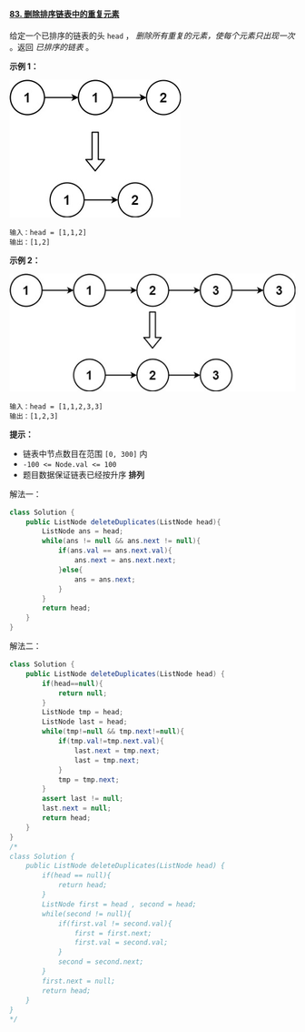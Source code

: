 #### [83. 删除排序链表中的重复元素](https://leetcode.cn/problems/remove-duplicates-from-sorted-list/)

给定一个已排序的链表的头 `head` ， *删除所有重复的元素，使每个元素只出现一次* 。返回 *已排序的链表* 。

**示例 1：**

![](images/list1.jpg)

```
输入：head = [1,1,2]
输出：[1,2]
```

**示例 2：**

![](images/list2.jpg)

```
输入：head = [1,1,2,3,3]
输出：[1,2,3]
```

**提示：**

- 链表中节点数目在范围 `[0, 300]` 内
- `-100 <= Node.val <= 100`
- 题目数据保证链表已经按升序 **排列**

解法一：

```java
class Solution {
    public ListNode deleteDuplicates(ListNode head){
        ListNode ans = head;
        while(ans != null && ans.next != null){
            if(ans.val == ans.next.val){
                ans.next = ans.next.next;
            }else{
                ans = ans.next;
            }
        }
        return head;
    }
}
```

解法二：

```java
class Solution {
    public ListNode deleteDuplicates(ListNode head) {
        if(head==null){
            return null;
        }
        ListNode tmp = head;
        ListNode last = head;
        while(tmp!=null && tmp.next!=null){
            if(tmp.val!=tmp.next.val){
                last.next = tmp.next;
                last = tmp.next;
            }
            tmp = tmp.next;
        }
        assert last != null;
        last.next = null;
        return head;
    }
}
/*
class Solution {
    public ListNode deleteDuplicates(ListNode head) {
        if(head == null){
            return head;
        }
        ListNode first = head , second = head;
        while(second != null){
            if(first.val != second.val){
                first = first.next;
                first.val = second.val;
            }
            second = second.next;
        }
        first.next = null;
        return head;
    }
}
*/
```

